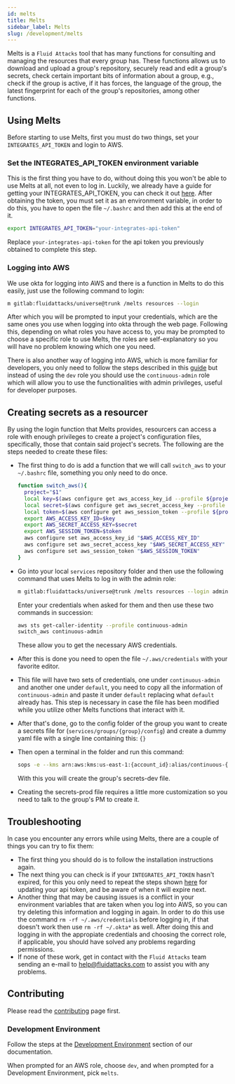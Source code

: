 ```yaml
---
id: melts
title: Melts
sidebar_label: Melts
slug: /development/melts
---
```


Melts is a `Fluid Attacks` tool
that has many functions
for consulting and managing
the resources that every group has.
These functions allows us to
download and upload
a group's repository,
securely read and edit a group's secrets,
check certain important bits of information
about a group,
e.g.,
check if the group is active,
if it has forces,
the language of the group,
the latest fingerprint for each
of the group's repositories,
among other functions.

## Using Melts

Before starting to use Melts,
first you must do two things,
set your `INTEGRATES_API_TOKEN`
and login to AWS.

### Set the INTEGRATES_API_TOKEN environment variable

This is the first thing you have to do,
without doing this you won't be able to
use Melts at all, not even to log in.
Luckily,
we already have a guide
for getting your INTEGRATES_API_TOKEN,
you can check it out
[here](/machine/api#using-the-arm-api-token).
After obtaining the token,
you must set it as an environment variable,
in order to do this,
you have to open the file `~/.bashrc`
and then add this at the end of it.

```bash
export INTEGRATES_API_TOKEN="your-integrates-api-token"
```

Replace `your-integrates-api-token`
for the api token you previously obtained
to complete this step.

### Logging into AWS

We use okta for logging into AWS
and there is a function in Melts
to do this easily,
just use the following command to login:

```bash
m gitlab:fluidattacks/universe@trunk /melts resources --login
```

After which you will be prompted
to input your credentials,
which are the same ones you use
when logging into okta
through the web page.
Following this,
depending on what roles you have access to,
you may be prompted to
choose a specific role to use Melts,
the roles are self-explanatory
so you will have no problem
knowing which one you need.

There is also another way
of logging into AWS,
which is more familiar for developers,
you only need to follow the steps
described in this
[guide](/development/stack/aws#get-development-keys)
but instead of using the `dev` role
you should use the `continuous-admin` role
which will allow you to use the functionalities
with admin privileges,
useful for developer purposes.

## Creating secrets as a resourcer

By using the login function
that Melts provides,
resourcers can access a role
with enough privileges
to create a project's configuration files,
specifically,
those that contain said project's secrets.
The following are the steps
needed to create these files:

- The first thing to do
  is add a function
  that we will call `switch_aws`
  to your `~/.bashrc` file,
  something you only need to do once.

  ```bash
  function switch_aws(){
    project="$1"
    local key=$(aws configure get aws_access_key_id --profile ${project})
    local secret=$(aws configure get aws_secret_access_key --profile ${project})
    local token=$(aws configure get aws_session_token --profile ${project})
    export AWS_ACCESS_KEY_ID=$key
    export AWS_SECRET_ACCESS_KEY=$secret
    export AWS_SESSION_TOKEN=$token
    aws configure set aws_access_key_id "$AWS_ACCESS_KEY_ID"
    aws configure set aws_secret_access_key "$AWS_SECRET_ACCESS_KEY"
    aws configure set aws_session_token "$AWS_SESSION_TOKEN"
  }
  ```

- Go into your local `services` repository folder
  and then use the following command
  that uses Melts
  to log in with the admin role:

  ```bash
  m gitlab:fluidattacks/universe@trunk /melts resources --login admin
  ```

  Enter your credentials
  when asked for them
  and then use these two commands
  in succession:

  ```bash
  aws sts get-caller-identity --profile continuous-admin
  switch_aws continuous-admin
  ```

  These allow you to
  get the necessary AWS credentials.

- After this is done
  you need to open
  the file `~/.aws/credentials`
  with your favorite editor.
- This file will have
  two sets of credentials,
  one under `continuous-admin`
  and another one under `default`,
  you need to copy
  all the information of `continuous-admin`
  and paste it under `default`
  replacing what `default` already has.
  This step is necessary
  in case the file has been modified
  while you utilize
  other Melts functions
  that interact with it.
- After that's done,
  go to the config folder
  of the group you want
  to create a secrets file for
  (`services/groups/{group}/config`)
  and create a dummy yaml file
  with a single line containing
  this: `{}`
- Then open a terminal
  in the folder
  and run this command:

  ```bash
  sops -e --kms arn:aws:kms:us-east-1:{account_id}:alias/continuous-{group} dummy.yaml > secrets-dev.yaml
  ```

  With this you will create
  the group's secrets-dev file.

- Creating the secrets-prod file
  requires a little more customization
  so you need to
  talk to the group's PM
  to create it.

## Troubleshooting

In case you encounter
any errors while using Melts,
there are a couple of things
you can try to fix them:

- The first thing you should do
  is to follow the installation instructions again.
- The next thing you can check
  is if your `INTEGRATES_API_TOKEN`
  hasn't expired,
  for this you only need to
  repeat the steps shown
  [here](/machine/api#using-the-arm-api-token)
  for updating your api token,
  and be aware of when
  it will expire next.
- Another thing that
  may be causing issues
  is a conflict in your environment variables
  that are taken when you log into AWS,
  so you can try deleting this information
  and logging in again.
  In order to do this
  use the command `rm -rf ~/.aws/credentials`
  before logging in,
  if that doesn't work
  then use `rm -rf ~/.okta*` as well.
  After doing this and logging in
  with the appropiate credentials
  and choosing the correct role,
  if applicable,
  you should have solved any problems
  regarding permissions.
- If none of these work,
  get in contact
  with the `Fluid Attacks` team
  sending an e-mail to
  help@fluidattacks.com
  to assist you with any problems.

## Contributing

Please read the
[contributing](/development/contributing) page first.

### Development Environment

Follow the steps
at the [Development Environment](/development/setup) section of our documentation.

When prompted for an AWS role, choose `dev`,
and when prompted for a Development Environment, pick `melts`.
